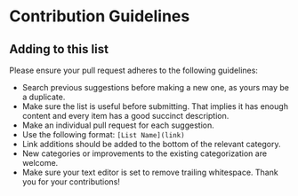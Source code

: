 # Contribution Guidelines

## Adding to this list

Please ensure your pull request adheres to the following guidelines:

- Search previous suggestions before making a new one, as yours may be a duplicate.
- Make sure the list is useful before submitting. That implies it has enough content and every item has a good succinct description.
- Make an individual pull request for each suggestion.
- Use the following format: `[List Name](link)`
- Link additions should be added to the bottom of the relevant category.
- New categories or improvements to the existing categorization are welcome.
- Make sure your text editor is set to remove trailing whitespace.
Thank you for your contributions!

